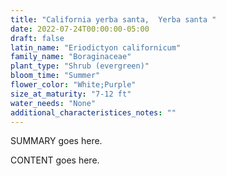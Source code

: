```yaml
---
title: "California yerba santa,  Yerba santa "
date: 2022-07-24T00:00:00-05:00
draft: false
latin_name: "Eriodictyon californicum"
family_name: "Boraginaceae"
plant_type: "Shrub (evergreen)"
bloom_time: "Summer"
flower_color: "White;Purple"
size_at_maturity: "7-12 ft"
water_needs: "None"
additional_characteristices_notes: ""
---
```


SUMMARY goes here.

<!--more-->

CONTENT goes here.